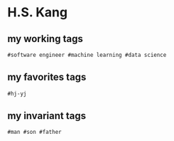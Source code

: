 # H.S. Kang

## my working tags

```txt
#software engineer #machine learning #data science
```

## my favorites tags

```txt
#hj-yj 
```

## my invariant tags

```txt
#man #son #father
```
